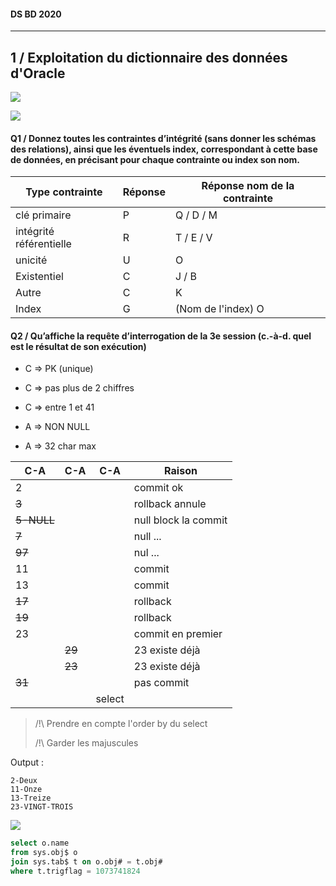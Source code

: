 #### 

#### DS BD 2020

---

## 1 / Exploitation du dictionnaire des données d'Oracle

![](/mnt/roost/users/criboulet/Documents/bd/assets/2022-01-06-15-50-15-image.png)

![](/mnt/roost/users/criboulet/Documents/bd/assets/2022-01-06-15-50-53-image.png)

#### Q1 / Donnez toutes les contraintes d’intégrité (sans donner les schémas des relations), ainsi que les éventuels index, correspondant  à cette base de données, en précisant pour chaque contrainte ou index son nom.

| Type contrainte         | Réponse | Réponse nom de la contrainte |
| ----------------------- | ------- | ---------------------------- |
| clé primaire            | P       | Q / D / M                    |
| intégrité référentielle | R       | T / E / V                    |
| unicité                 | U       | O                            |
| Existentiel             | C       | J / B                        |
| Autre                   | C       | K                            |
| Index                   | G       | (Nom de l'index) O           |

#### Q2 / Qu’affiche la requête d’interrogation de la 3e session (c.-à-d. quel est le résultat de son exécution)

- C => PK (unique) 

- C => pas plus de 2 chiffres

- C => entre 1 et 41

- A => NON NULL

- A => 32 char max

| C-A        | C-A    | C-A    | Raison               |
| ---------- | ------ | ------ | -------------------- |
| 2          |        |        | commit ok            |
| ~~3~~      |        |        | rollback annule      |
| ~~5-NULL~~ |        |        | null block la commit |
| ~~7~~      |        |        | null ...             |
| ~~97~~     |        |        | nul ...              |
| 11         |        |        | commit               |
| 13         |        |        | commit               |
| ~~17~~     |        |        | rollback             |
| ~~19~~     |        |        | rollback             |
| 23         |        |        | commit en premier    |
|            | ~~29~~ |        | 23 existe déjà       |
|            | ~~23~~ |        | 23 existe déjà       |
| ~~31~~     |        |        | pas commit           |
|            |        | select |                      |

> /!\ Prendre en compte l'order by du select
> 
> /!\ Garder les majuscules

Output :

```
2-Deux
11-Onze
13-Treize
23-VINGT-TROIS
```

![](/mnt/roost/users/criboulet/Documents/bd/assets/2022-01-06-16-28-45-image.png)

```sql
select o.name
from sys.obj$ o
join sys.tab$ t on o.obj# = t.obj#
where t.trigflag = 1073741824
```
